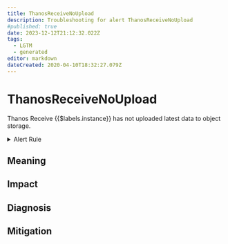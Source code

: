 ```yaml
---
title: ThanosReceiveNoUpload
description: Troubleshooting for alert ThanosReceiveNoUpload
#published: true
date: 2023-12-12T21:12:32.022Z
tags: 
  - LGTM
  - generated
editor: markdown
dateCreated: 2020-04-10T18:32:27.079Z
---
```


# ThanosReceiveNoUpload

Thanos Receive {{$labels.instance}} has not uploaded latest data to object storage.

<details>
  <summary>Alert Rule</summary>

{{% rule "thanos/thanos-receiver.yml" "ThanosReceiveNoUpload" %}}

{{% comment %}}

```yaml
alert: ThanosReceiveNoUpload
expr: (up{job=~".*thanos-receive.*"} - 1) + on (job, instance) (sum by (job, instance) (increase(thanos_shipper_uploads_total{job=~".*thanos-receive.*"}[3h])) == 0)
for: 3h
labels:
    severity: critical
annotations:
    summary: Thanos Receive No Upload (instance {{ $labels.instance }})
    description: |-
        Thanos Receive {{$labels.instance}} has not uploaded latest data to object storage.
          VALUE = {{ $value }}
          LABELS = {{ $labels }}
    runbook: https://github.com/srerun/prometheus-alerts/blob/main/content/runbooks/thanos-receiver/ThanosReceiveNoUpload.md

```

{{% /comment %}}

</details>


## Meaning
[//]: # "Short paragraph that explains what the alert means"


## Impact
[//]: # "What could / will happen if the alert is not addressed"



## Diagnosis
[//]: # "Steps to take to identify the cause of the problem"



## Mitigation
[//]: # "The steps necessary to resolve the alert"
